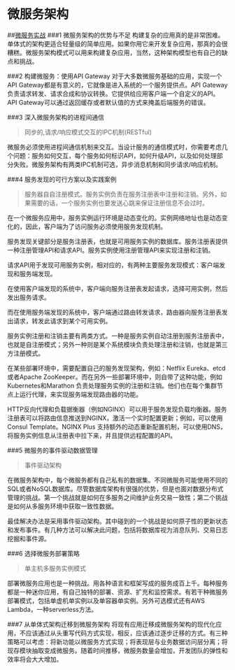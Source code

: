 # 微服务架构

##[微服务实战](http://mp.weixin.qq.com/s?__biz=MzA5OTAyNzQ2OA==&mid=205247593&idx=1&sn=66321fd2412c300bc85ad429999a2876&scene=21#wechat_redirect)
###1 微服务架构的优势与不足
构建复杂的应用真的是非常困难。单体式的架构更适合轻量级的简单应用。如果你用它来开发复杂应用，那真的会很糟糕。微服务架构模式可以用来构建复杂应用，当然，这种架构模型也有自己的缺点和挑战。

###2 构建微服务：使用API Gateway
对于大多数微服务基础的应用，实现一个API Gateway都是有意义的，它就像是进入系统的一个服务提供点。API Gateway负责请求转发、请求合成和协议转换。它提供给应用客户端一个自定义的API。API Gateway可以通过返回缓存或者默认值的方式来掩盖后端服务的错误。

###3 深入微服务架构的进程间通信
> 同步的,请求/响应模式交互的IPC机制(RESTful)

微服务必须使用进程间通信机制来交互。当设计服务的通信模式时，你需要考虑几个问题：服务如何交互，每个服务如何标识API，如何升级API，以及如何处理部分失败。微服务架构有两类IPC机制可选，异步消息机制和同步请求/响应机制。

###4 服务发现的可行方案以及实践案例
> 服务器自自注册模式。服务实例负责在服务注册表中注册和注销。另外，如果需要的话，一个服务实例也要发送心跳来保证注册信息不会过时。

在一个微服务应用中，服务实例运行环境是动态变化的。实例网络地址也是动态变化的，因此，客户端为了访问服务必须使用服务发现机制。

服务发现关键部分是服务注册表，也就是可用服务实例的数据库。服务注册表提供一种注册管理API和请求API。服务实例使用注册管理API来实现注册和注销。

请求API用于发现可用服务实例，相对应的，有两种主要服务发现模式：客户端发现和服务端发现。

在使用客户端发现的系统中，客户端向服务注册表发起请求，选择可用实例，然后发出服务请求。

而在使用服务端发现的系统中，客户端通过路由转发请求，路由器向服务注册表发出请求，转发此请求到某个可用实例。

服务实例注册和注销主要有两类方式。一种是服务实例自动注册到服务注册表中，也就是自注册模式；另外一种则是某个系统模块负责处理注册和注销，也就是第三方注册模式。

在某些部署环境中，需要配置自己的服务发现架构，例如：Netflix Eureka、etcd或者Apache ZooKeeper。而在另外一些部署环境中，则自带了这种功能，例如Kubernetes和Marathon 负责处理服务实例的注册和注销。他们也在每个集群节点上运行代理，来实现服务端发现路由器的功能。

HTTP反向代理和负载据衡器（例如NGINX）可以用于服务发现负载均衡器。服务注册表可以将路由信息推送到NGINX，激活一个实时配置更新；例如，可以使用 Consul Template。NGINX Plus 支持额外的动态重新配置机制，可以使用DNS，将服务实例信息从注册表中拉下来，并且提供远程配置的API。

###5 微服务的事件驱动数据管理
> 事件驱动架构

在微服务架构中，每个微服务都有自己私有的数据集。不同微服务可能使用不同的SQL或者NoSQL数据库。尽管数据库架构有很强的优势，但是也面对数据分布式管理的挑战。第一个挑战就是如何在多服务之间维护业务交易一致性；第二个挑战是如何从多服务环境中获取一致性数据。

最佳解决办法是采用事件驱动架构。其中碰到的一个挑战是如何原子性的更新状态和发布事件。有几种方法可以解决此问题，包括将数据库视为消息队列、交易日志挖掘和事件源。

###6 选择微服务部署策略
> 单主机多服务实例模式

部署微服务应用也是一种挑战。用各种语言和框架写成的服务成百上千。每种服务都是一种迷你应用，有自己独特的部署、资源、扩充和监控需求。有若干种微服务部署模式，包括单虚机单实例以及单容器单实例。另外可选模式还有AWS Lambda，一种serverless方法。
  
###7 从单体式架构迁移到微服务架构
将现有应用迁移成微服务架构的现代化应用，不应该通过从头重写代码方式实现，相反，应该通过逐步迁移的方式。有三种策略可以考虑：将新功能以微服务方式实现；将表现层与业务数据访问层分离；将现存模块抽取变成微服务。随着时间推移，微服务数量会增加，开发团队的弹性和效率将会大大增加。